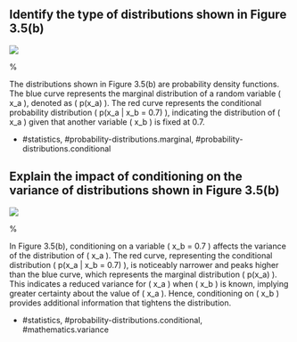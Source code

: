 ## Identify the type of distributions shown in Figure 3.5(b)

![](https://cdn.mathpix.com/cropped/2024_05_13_cf325eae3c87c1cb9850g-1.jpg?height=642&width=594&top_left_y=214&top_left_x=973)

% 

The distributions shown in Figure 3.5(b) are probability density functions. The blue curve represents the marginal distribution of a random variable \( x_a \), denoted as \( p(x_a) \). The red curve represents the conditional probability distribution \( p(x_a | x_b = 0.7) \), indicating the distribution of \( x_a \) given that another variable \( x_b \) is fixed at 0.7.

- #statistics, #probability-distributions.marginal, #probability-distributions.conditional

## Explain the impact of conditioning on the variance of distributions shown in Figure 3.5(b)

![](https://cdn.mathpix.com/cropped/2024_05_13_cf325eae3c87c1cb9850g-1.jpg?height=642&width=594&top_left_y=214&top_left_x=973)

% 

In Figure 3.5(b), conditioning on a variable \( x_b = 0.7 \) affects the variance of the distribution of \( x_a \). The red curve, representing the conditional distribution \( p(x_a | x_b = 0.7) \), is noticeably narrower and peaks higher than the blue curve, which represents the marginal distribution \( p(x_a) \). This indicates a reduced variance for \( x_a \) when \( x_b \) is known, implying greater certainty about the value of \( x_a \). Hence, conditioning on \( x_b \) provides additional information that tightens the distribution.

- #statistics, #probability-distributions.conditional, #mathematics.variance